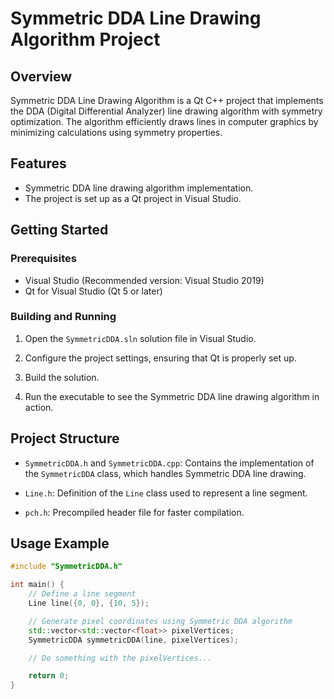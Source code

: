 # Symmetric DDA Line Drawing Algorithm Project

## Overview

Symmetric DDA Line Drawing Algorithm is a Qt C++ project that implements the DDA (Digital Differential Analyzer) line drawing algorithm with symmetry optimization. The algorithm efficiently draws lines in computer graphics by minimizing calculations using symmetry properties.

## Features

- Symmetric DDA line drawing algorithm implementation.
- The project is set up as a Qt project in Visual Studio.

## Getting Started

### Prerequisites

- Visual Studio (Recommended version: Visual Studio 2019)
- Qt for Visual Studio (Qt 5 or later)

### Building and Running

1. Open the `SymmetricDDA.sln` solution file in Visual Studio.

2. Configure the project settings, ensuring that Qt is properly set up.

3. Build the solution.

4. Run the executable to see the Symmetric DDA line drawing algorithm in action.

## Project Structure

- `SymmetricDDA.h` and `SymmetricDDA.cpp`: Contains the implementation of the `SymmetricDDA` class, which handles Symmetric DDA line drawing.

- `Line.h`: Definition of the `Line` class used to represent a line segment.

- `pch.h`: Precompiled header file for faster compilation.

## Usage Example

```cpp
#include "SymmetricDDA.h"

int main() {
    // Define a line segment
    Line line({0, 0}, {10, 5});

    // Generate pixel coordinates using Symmetric DDA algorithm
    std::vector<std::vector<float>> pixelVertices;
    SymmetricDDA symmetricDDA(line, pixelVertices);

    // Do something with the pixelVertices...

    return 0;
}
